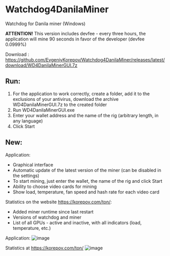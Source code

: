 # Watchdog4DanilaMiner
Watchdog for Danila miner (Windows)

**ATTENTION!** This version includes devfee - every three hours, the application will mine 90 seconds in favor of the developer (devfee 0.0999%)

Download : https://github.com/EvgeniyKorepov/Watchdog4DanilaMiner/releases/latest/download/WD4DanilaMinerGUI.7z

## Run:
1. For the application to work correctly, create a folder, add it to the exclusions of your antivirus, download the archive WD4DanilaMinerGUI.7z to the created folder
2. Run WD4DanilaMinerGUI.exe
3. Enter your wallet address and the name of the rig (arbitrary length, in any language)
4. Click Start

## New:
Application:
- Graphical interface
- Automatic update of the latest version of the miner (can be disabled in the settings)
- To start mining, just enter the wallet, the name of the rig and click Start
- Ability to choose video cards for mining
- Show load, temperature, fan speed and hash rate for each video card

Statistics on the website https://korepov.com/ton/:
- Added miner runtime since last restart
- Versions of watchdog and miner
- List of all GPUs - active and inactive, with all indicators (load, temperature, etc.)

Application:
![image](https://user-images.githubusercontent.com/35364901/147290570-7f886c87-600c-4229-80c6-98dd9c528af0.png)


Statistics at https://korepov.com/ton/
![image](https://user-images.githubusercontent.com/35364901/147290612-9aee11c0-693d-4fa1-902d-0a0a6b5fbbc4.png)
